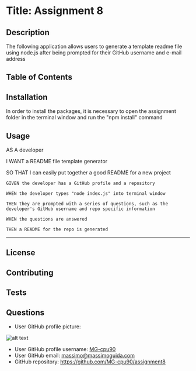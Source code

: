 # Title: Assignment 8

## Description 
The following application allows users to generate a template readme file using node.js after being prompted for their GitHub username and e-mail address
## Table of Contents

## Installation
In order to install the packages, it is necessary to open the assignment folder in the terminal window and run the "npm install" command

## Usage
AS A developer

I WANT a README file template generator

SO THAT I can easily put together a good README for a new project

```
GIVEN the developer has a GitHub profile and a repository

WHEN the developer types "node index.js" into terminal window

THEN they are prompted with a series of questions, such as the developer's GitHub username and repo specific information

WHEN the questions are answered 

THEN a README for the repo is generated
```
- - -

## License

## Contributing

## Tests

## Questions
* User GitHub profile picture:

![alt text](https://avatars3.githubusercontent.com/u/57803405?v=4 "User GitHub Profile Picture")
* User GitHub profile username: [MG-cpu90](https://github.com/MG-cpu90)
* User GitHub email: [massimo@massimoguida.com](mailto:massimo@massimoguida.com)
* GitHub repository: https://github.com/MG-cpu90/assignment8

